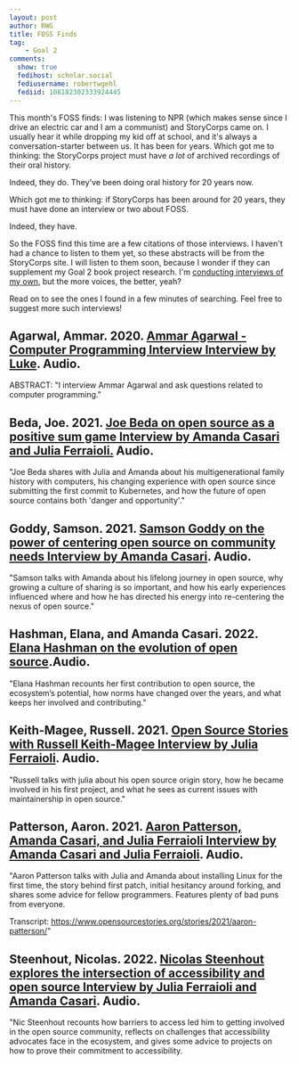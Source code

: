 ```yaml
---
layout: post
author: RWG
title: FOSS Finds
tag:
    - Goal 2
comments: 
  show: true
  fedihost: scholar.social
  fediusername: robertwgehl
  fediid: 108182302333924445
---
```

This month's FOSS finds: I was listening to NPR (which makes sense since I drive an electric car and I am a communist) and StoryCorps came on. I usually hear it while dropping my kid off at school, and it's always a conversation-starter between us. It has been for years. Which got me to thinking: the StoryCorps project must have *a lot* of archived recordings of their oral history.

Indeed, they do. They've been doing oral history for 20 years now.

Which got me to thinking: if StoryCorps has been around for 20 years, they must have done an interview or two about FOSS.

Indeed, they have.

So the FOSS find this time are a few citations of those interviews. I haven't had a chance to listen to them yet, so these abstracts will be from the StoryCorps site. I will listen to them soon, because I wonder if they can supplement my Goal 2 book project research. I'm [conducting interviews of my own](/2022/04/17/InterviewWorkflow.html), but the more voices, the better, yeah?

Read on to see the ones I found in a few minutes of searching. Feel free to suggest more such interviews!
<!-- more -->

## Agarwal, Ammar. 2020. [Ammar Agarwal - Computer Programming Interview Interview by Luke](https://archive.storycorps.org/interviews/ammar-agarwal-computer-programming-interview/). Audio.

ABSTRACT: "I interview Ammar Agarwal and ask questions related to computer programming."

## Beda, Joe. 2021. [Joe Beda on open source as a positive sum game Interview by Amanda Casari and Julia Ferraioli.](https://archive.storycorps.org/interviews/joe-beda-on-open-source-as-a-positive-sum-game/) Audio.

"Joe Beda shares with Julia and Amanda about his multigenerational family history with computers, his changing experience with open source since submitting the first commit to Kubernetes, and how the future of open source contains both 'danger and opportunity'."

## Goddy, Samson. 2021. [Samson Goddy on the power of centering open source on community needs Interview by Amanda Casari](https://archive.storycorps.org/interviews/amanda-casari-2/). Audio.

"Samson talks with Amanda about his lifelong journey in open source, why growing a culture of sharing is so important, and how his early experiences influenced where and how he has directed his energy into re-centering the nexus of open source."

## Hashman, Elana, and Amanda Casari. 2022. [Elana Hashman on the evolution of open source](https://archive.storycorps.org/interviews/elana-hashman-on-the-evolution-of-open-source/).Audio.

"Elana Hashman recounts her first contribution to open source, the ecosystem’s potential, how norms have changed over the years, and what keeps her involved and contributing."

## Keith-Magee, Russell. 2021. [Open Source Stories with Russell Keith-Magee Interview by Julia Ferraioli](https://archive.storycorps.org/interviews/julia-ferraioli-2/). Audio.

"Russell talks with julia about his open source origin story, how he became involved in his first project, and what he sees as current issues with maintainership in open source."

## Patterson, Aaron. 2021. [Aaron Patterson, Amanda Casari, and Julia Ferraioli Interview by Amanda Casari and Julia Ferraioli](https://archive.storycorps.org/interviews/aaron-patterson-amanda-casari-and-julia-ferraioli/). Audio.

"Aaron Patterson talks with Julia and Amanda about installing Linux for the first time, the story behind first patch, initial hesitancy around forking, and shares some advice for fellow programmers. Features plenty of bad puns from everyone.

Transcript: https://www.opensourcestories.org/stories/2021/aaron-patterson/"

## Steenhout, Nicolas. 2022. [Nicolas Steenhout explores the intersection of accessibility and open source Interview by Julia Ferraioli and Amanda Casari](https://archive.storycorps.org/interviews/nicolas-steenhout-on-accessibility-in-open-source-and-beyond/). Audio.

"Nic Steenhout recounts how barriers to access led him to getting involved in the open source community, reflects on challenges that accessibility advocates face in the ecosystem, and gives some advice to projects on how to prove their commitment to accessibility.

